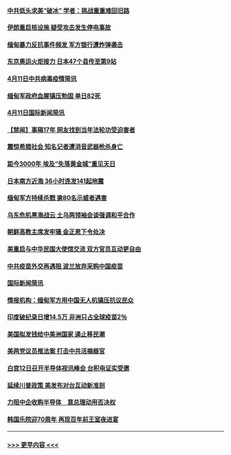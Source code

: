 #### [中共低头求美“破冰” 学者：挑战重重难回旧路](../pages/prog202/a103094153.md?t=04121451) 
#### [伊朗重启核设施 疑受攻击发生停电事故](../pages/prog202/a103094103.md?t=04121451) 
#### [缅甸暴力反抗事件频发 军方银行遭炸弹袭击](../pages/prog202/a103093973.md?t=04121451) 
#### [东京奥运火炬接力 日本47个县传至第9站](../pages/prog202/a103093984.md?t=04121451) 
#### [4月11日中共病毒疫情简讯](../pages/prog202/a103093916.md?t=04121451) 
#### [缅甸军政府血腥镇压勃固 单日82死](../pages/prog202/a103093910.md?t=04121451) 
#### [4月11日国际新闻简讯](../pages/prog202/a103093892.md?t=04121451) 
#### [【禁闻】事隔17年 网友找到当年法轮功受迫害者](../pages/prog202/a103093874.md?t=04121451) 
#### [震惊希腊社会 知名记者遭消音武器枪杀身亡](../pages/prog202/a103093832.md?t=04121451) 
#### [距今3000年 埃及“失落黄金城”重见天日](../pages/prog202/a103093805.md?t=04121451) 
#### [日本南方近海 36小时连发141起地震](../pages/prog202/a103093794.md?t=04121451) 
#### [缅甸军方持续杀戮 逾80名示威者遇害](../pages/prog202/a103093692.md?t=04121451) 
#### [乌东危机黑海战云 土乌两领袖会谈强调和平合作](../pages/prog202/a103093649.md?t=04121451) 
#### [朝鲜高教主席发牢骚 金正恩下令处决](../pages/prog202/a103093618.md?t=04121451) 
#### [美重启与中华民国大使馆交流 双方官员互动更自由](../pages/prog202/a103093585.md?t=04121451) 
#### [中共疫苗外交再遇阻 波兰放弃采购中国疫苗](../pages/prog202/a103093534.md?t=04121451) 
#### [国际新闻简讯](../pages/prog202/a103093502.md?t=04121451) 
#### [情报机构：缅甸军方用中国无人机镇压抗议民众](../pages/prog202/a103093454.md?t=04121451) 
#### [印度破纪录日增14.5万 非洲只占全球疫苗2％](../pages/prog202/a103093389.md?t=04121451) 
#### [美国拟发钱给中美洲国家 遏止移民潮](../pages/prog202/a103093379.md?t=04121451) 
#### [美两党议员推法案 打击中共活摘器官](../pages/prog202/a103093362.md?t=04121451) 
#### [白宫12日召开半导体视讯峰会 台积电证实受邀](../pages/prog202/a103093359.md?t=04121451) 
#### [延续川普政策 美发布对台互动新准则](../pages/prog202/a103093364.md?t=04121451) 
#### [力阻中企收购半导体　意总理动用否决权](../pages/prog202/a103093352.md?t=04121451) 
#### [韩国乐院迎70周年 再现百年前王室夜进宴](../pages/prog202/a103093339.md?t=04121451) 

----
#### [ >>> 更早内容 <<< ](../indexes/prog202-earlier.md)
